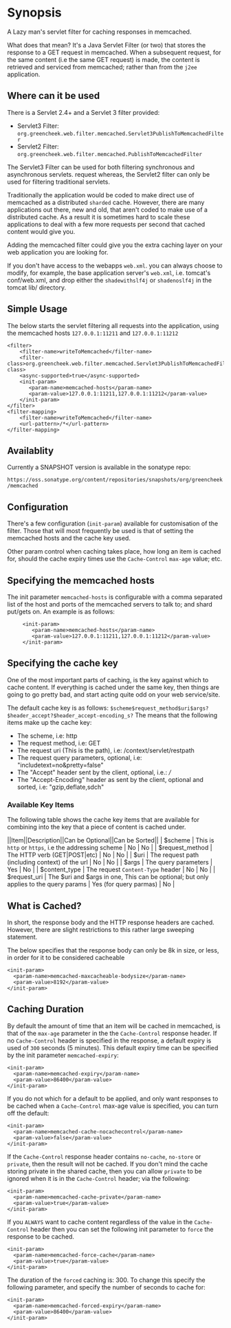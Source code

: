 
# Synopsis #

A Lazy man's servlet filter for caching responses in memcached.

What does that mean?  It's a Java Servlet Filter (or two) that stores the
response to a GET request in memcached.  When a subsequent request,
for the same content (i.e the same GET request) is made, the content is retrieved
and serviced from memcached; rather than from the `j2ee` application.


## Where can it be used ##

There is a Servlet 2.4+ and a Servlet 3 filter provided:

- Servlet3 Filter: `org.greencheek.web.filter.memcached.Servlet3PublishToMemcachedFilter`
- Servlet2 Filter: `org.greencheek.web.filter.memcached.PublishToMemcachedFilter`

The Servlet3 Filter can be used for both filtering synchronous and asynchronous servlets.
 request whereas, the Servlet2 filter can only be used for filtering traditional servlets.

Traditionally the application would be coded to make direct use of memcached as
a distributed `sharded` cache.  However, there are many applications out there,
 new and old, that aren't coded to make use of a distributed cache.  As a result it
 is sometimes hard to scale these applications to deal with a few more requests per second
that cached content would give you.

Adding the memcached filter could give you the extra caching layer on your web application
you are looking for.

If you don't have access to the webapps `web.xml`.  you can always choose to modify,
for example, the base application server's `web.xml`, i.e. tomcat's conf/web.xml,
and drop either the `shadewithslf4j` or `shadenoslf4j` in the tomcat lib/ directory.

## Simple Usage ##

The below starts the servlet filtering all requests into the application,
using the memcached hosts `127.0.0.1:11211` and `127.0.0.1:11212`

    <filter>
        <filter-name>writeToMemcached</filter-name>
        <filter-class>org.greencheek.web.filter.memcached.Servlet3PublishToMemcachedFilter</filter-class>
        <async-supported>true</async-supported>
        <init-param>
           <param-name>memcached-hosts</param-name>
           <param-value>127.0.0.1:11211,127.0.0.1:11212</param-value>
        </init-param>
    </filter>
    <filter-mapping>
        <filter-name>writeToMemcached</filter-name>
        <url-pattern>/*</url-pattern>
    </filter-mapping>

## Availablity ##

Currently a SNAPSHOT version is available in the sonatype repo:

`https://oss.sonatype.org/content/repositories/snapshots/org/greencheek/memcached`


## Configuration ##

There's a few configuration (`init-param`) available for customisation of the filter.  Those that will most frequently
be used is that of setting the memcached hosts and the cache key used.

Other param control when caching takes place, how long an item is cached for, should the cache expiry times use
the `Cache-Control` `max-age` value; etc.


## Specifying the memcached hosts ##

The init parameter `memcached-hosts` is configurable with a comma separated list of the host and ports of the memcached
servers to talk to; and shard put/gets on.  An example is as follows:

         <init-param>
            <param-name>memcached-hosts</param-name>
            <param-value>127.0.0.1:11211,127.0.0.1:11212</param-value>
         </init-param>


## Specifying the cache key ##

One of the most important parts of caching, is the key against which to cache content.  If everything is cached
under the same key, then things are going to go pretty bad, and start acting quite odd on your web service/site.

The default cache key is as follows: `$scheme$request_method$uri$args?$header_accept?$header_accept-encoding_s?`
The means that the following items make up the cache key:

- The scheme, i.e: http
- The request method, i.e: GET
- The request uri (This is the path), i.e: /context/servlet/restpath
- The request query parameters, optional, i.e: "includetext=no&pretty=false"
- The "Accept" header sent by the client, optional, i.e.: */*
- The "Accept-Encoding" header as sent by the client, optional and sorted, i.e: "gzip,deflate,sdch"


### Available Key Items ###

The following table shows the cache key items that are available for combining into the key that a piece of content
is cached under.

||Item||Description||Can be Optional||Can be Sorted||
| $scheme | This is `http` or `https`, i.e the addressing scheme  | No | No |
| $request_method | The HTTP verb (GET|POST|etc) | No | No |
| $uri | The request path (including context) of the url | No | No |
| $args | The query parameters | Yes | No |
| $content_type | The request `Content-Type` header | No | No |
| $request_uri | The $uri and $args in one, This can be optional; but only applies to the query params | Yes (for query parmas) | No |


## What is Cached? ##

In short, the response body and the HTTP response headers are cached.  However, there are slight restrictions to this
rather large sweeping statement.

The below specifies that the response body can only be 8k in size, or less, in order for it to be considered cacheable

    <init-param>
      <param-name>memcached-maxcacheable-bodysize</param-name>
      <param-value>8192</param-value>
    </init-param>



## Caching Duration ##

By default the amount of time that an item will be cached in memcached, is that of the `max-age` parameter in the
the `Cache-Control` response header.  If no `Cache-Control` header is specified in the response, a default expiry is used of
`300` seconds (5 minutes).  This default expiry time can be specified by the init parameter `memcached-expiry`:

    <init-param>
      <param-name>memcached-expiry</param-name>
      <param-value>86400</param-value>
    </init-param>

If you do not which for a default to be applied, and only want responses to be cached when a `Cache-Control` max-age value
is specified, you can turn off the default:

    <init-param>
      <param-name>memcached-cache-nocachecontrol</param-name>
      <param-value>false</param-value>
    </init-param>

If the `Cache-Control` response header contains `no-cache`, `no-store` or `private`, then the result will not be cached.
If you don't mind the cache storing private in the shared cache, then you can allow `private` to be ignored when it is
in the `Cache-Control` header; via the following:

    <init-param>
      <param-name>memcached-cache-private</param-name>
      <param-value>true</param-value>
    </init-param>

If you `ALWAYS` want to cache content regardless of the value in the `Cache-Control` header then you can set the following
init parameter to `force` the response to be cached.

    <init-param>
      <param-name>memcached-force-cache</param-name>
      <param-value>true</param-value>
    </init-param>

The duration of the `forced` caching is: 300.  To change this specify the following parameter, and specify the number of
seconds to cache for:

    <init-param>
      <param-name>memcached-forced-expiry</param-name>
      <param-value>86400</param-value>
    </init-param>

